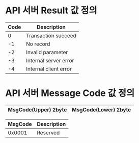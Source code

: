 # API 서버 Result 값 정의

|Code|Description|
|----|-----------|
|0|Transaction succeed|
|-1|No record|
|-2|Invalid parameter|
|-3|Internal server error|
|-4|Internal client error|


# API 서버 Message Code 값 정의

|MsgCode(Upper) 2byte|MsgCode(Lower) 2byte|
|--------------------|--------------------|

|MsgCode|Description|
|-------|-----------|
|0x0001|Reserved|